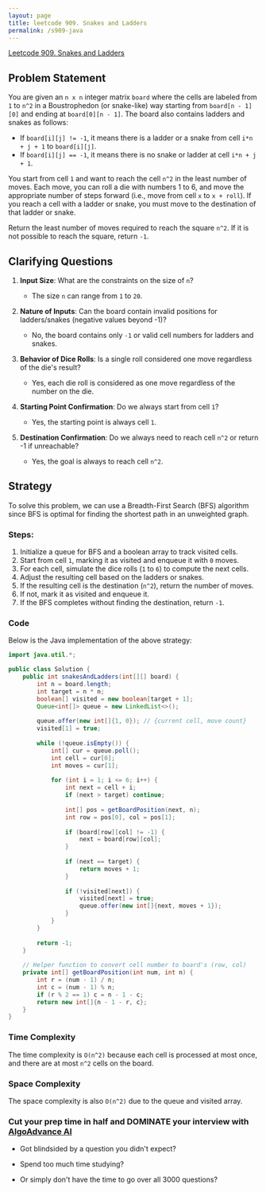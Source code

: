 ```yaml
---
layout: page
title: leetcode 909. Snakes and Ladders
permalink: /s909-java
---
```

[Leetcode 909. Snakes and Ladders](https://algoadvance.github.io/algoadvance/l909)
## Problem Statement

You are given an `n x n` integer matrix `board` where the cells are labeled from `1` to `n^2` in a Boustrophedon (or snake-like) way starting from `board[n - 1][0]` and ending at `board[0][n - 1]`. The board also contains ladders and snakes as follows:

- If `board[i][j] != -1`, it means there is a ladder or a snake from cell `i*n + j + 1` to `board[i][j]`.
- If `board[i][j] == -1`, it means there is no snake or ladder at cell `i*n + j + 1`.

You start from cell `1` and want to reach the cell `n^2` in the least number of moves. Each move, you can roll a die with numbers 1 to 6, and move the appropriate number of steps forward (i.e., move from cell `x` to `x + roll`). If you reach a cell with a ladder or snake, you must move to the destination of that ladder or snake.

Return the least number of moves required to reach the square `n^2`. If it is not possible to reach the square, return `-1`.

## Clarifying Questions

1. **Input Size**: What are the constraints on the size of `n`?
   - The size `n` can range from `1` to `20`.

2. **Nature of Inputs**: Can the board contain invalid positions for ladders/snakes (negative values beyond -1)?
   - No, the board contains only `-1` or valid cell numbers for ladders and snakes.

3. **Behavior of Dice Rolls**: Is a single roll considered one move regardless of the die's result?
   - Yes, each die roll is considered as one move regardless of the number on the die.

4. **Starting Point Confirmation**: Do we always start from cell `1`?
   - Yes, the starting point is always cell `1`.

5. **Destination Confirmation**: Do we always need to reach cell `n^2` or return -1 if unreachable?
   - Yes, the goal is always to reach cell `n^2`.


## Strategy

To solve this problem, we can use a Breadth-First Search (BFS) algorithm since BFS is optimal for finding the shortest path in an unweighted graph.

### Steps:
1. Initialize a queue for BFS and a boolean array to track visited cells.
2. Start from cell `1`, marking it as visited and enqueue it with `0` moves.
3. For each cell, simulate the dice rolls (`1` to `6`) to compute the next cells.
4. Adjust the resulting cell based on the ladders or snakes.
5. If the resulting cell is the destination (`n^2`), return the number of moves.
6. If not, mark it as visited and enqueue it.
7. If the BFS completes without finding the destination, return `-1`.

### Code

Below is the Java implementation of the above strategy:

```java
import java.util.*;

public class Solution {
    public int snakesAndLadders(int[][] board) {
        int n = board.length;
        int target = n * n;
        boolean[] visited = new boolean[target + 1];
        Queue<int[]> queue = new LinkedList<>();
        
        queue.offer(new int[]{1, 0}); // {current cell, move count}
        visited[1] = true;
        
        while (!queue.isEmpty()) {
            int[] cur = queue.poll();
            int cell = cur[0];
            int moves = cur[1];
            
            for (int i = 1; i <= 6; i++) {
                int next = cell + i;
                if (next > target) continue;
                
                int[] pos = getBoardPosition(next, n);
                int row = pos[0], col = pos[1];
                
                if (board[row][col] != -1) {
                    next = board[row][col];
                }
                
                if (next == target) {
                    return moves + 1;
                }
                
                if (!visited[next]) {
                    visited[next] = true;
                    queue.offer(new int[]{next, moves + 1});
                }
            }
        }
        
        return -1;
    }
    
    // Helper function to convert cell number to board's (row, col)
    private int[] getBoardPosition(int num, int n) {
        int r = (num - 1) / n;
        int c = (num - 1) % n;
        if (r % 2 == 1) c = n - 1 - c;
        return new int[]{n - 1 - r, c};
    }
}
```

### Time Complexity
The time complexity is `O(n^2)` because each cell is processed at most once, and there are at most `n^2` cells on the board.

### Space Complexity
The space complexity is also `O(n^2)` due to the queue and visited array.


### Cut your prep time in half and DOMINATE your interview with [AlgoAdvance AI](https://algoAdvance.com)

- Got blindsided by a question you didn't expect?

- Spend too much time studying?

- Or simply don't have the time to go over all 3000 questions?


